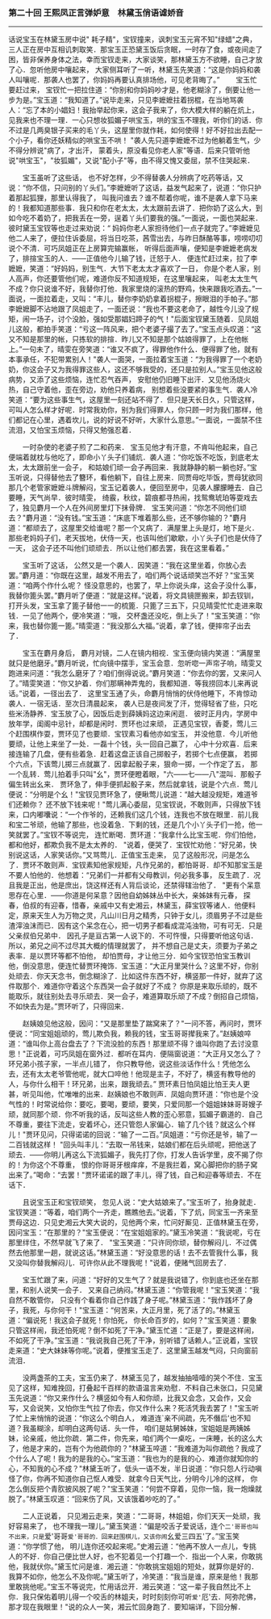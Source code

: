 ### 第二十回 王熙凤正言弹妒意　林黛玉俏语谑娇音
----
    




话说宝玉在林黛玉房中说"    耗子精"，宝钗撞来，讽刺宝玉元宵不知"绿蜡"之典，三人正在房中互相讥刺取笑．那宝玉正恐黛玉饭后贪眠，一时存了食，或夜间走了困，皆非保养身体之法，幸而宝钗走来，大家谈笑，那林黛玉方不欲睡，自己才放了心．忽听他房中嚷起来，    大家侧耳听了一听，林黛玉先笑道：“这是你妈妈和袭人叫嚷呢．那袭人也罢了，你妈妈再要认真排场他，可见老背晦了。”
　　宝玉忙要赶过来，    宝钗忙一把拉住道：“你别和你妈妈吵才是，他老糊涂了，倒要让他一步为是。”宝玉道：“我知道了。”说毕走来，只见李嬷嬷拄着拐棍，在当地骂袭人：“忘了本的小娼妇！我抬举起你来，这会子我来了，你大模大样的躺在炕上，见我来也不理一理．一心只想妆狐媚子哄宝玉，哄的宝玉不理我，听你们的话．你不过是几两臭银子买来的毛丫头，这屋里你就作耗，如何使得！好不好拉出去配一个小子，看你还妖精似的哄宝玉不哄！    "袭人先只道李嬷嬷不过为他躺着生气，少不得分辨说"病了，才出汗，    蒙着头，原没看见你老人家"等语．后来只管听他说"哄宝玉"，"妆狐媚"，又说"配小子"等，由不得又愧又委屈，禁不住哭起来．

　　宝玉虽听了这些话，    也不好怎样，少不得替袭人分辨病了吃药等话，又说：“你不信，只问别的丫头们。”李嬷嬷听了这话，益发气起来了，说道：“你只护着那起狐狸，那里认得我了，    叫我问谁去？谁不帮着你呢，谁不是袭人拿下马来的！我都知道那些事．我只和你在老太太，太太跟前去讲了．把你奶了这么大，到如今吃不着奶了，把我丢在一旁，逞着丫头们要我的强。”一面说，一面也哭起来．彼时黛玉宝钗等也走过来劝说：“    妈妈你老人家担待他们一点子就完了。”李嬷嬷见他二人来了，便拉住诉委屈，将当日吃茶，茜雪出去，与昨日酥酪等事，唠唠叨叨说个不清．可巧凤姐正在上房算完输赢帐，    听得后面声嚷，便知是李嬷嬷老病发了，排揎宝玉的人．――正值他今儿输了钱，迁怒于人．    便连忙赶过来，拉了李嬷嬷，笑道：“好妈妈，别生气．大节下老太太才喜欢了一日，    你是个老人家，别人高声，你还要管他们呢，难道你反不知道规矩，在这里嚷起来，    叫老太太生气不成？你只说谁不好，我替你打他．我家里烧的滚热的野鸡，快来跟我吃酒去。”一面说，一面拉着走，又叫：“丰儿，替你李奶奶拿着拐棍子，擦眼泪的手帕子。”那李嬷嬷脚不沾地跟了凤姐走了，一面还说：“我也不要这老命了，越性今儿没了规矩，闹一场子，讨个没脸，强如受那娼妇蹄子的气！"后面宝钗黛玉随着．见凤姐儿这般，都拍手笑道：“亏这一阵风来，把个老婆子撮了去了。”宝玉点头叹道：“这又不知是那里的帐，只拣软的排揎．昨儿又不知是那个姑娘得罪了，上在他帐上。”一句未了，晴雯在旁笑道：“谁又不疯了，得罪他作什么．便得罪了他，就有本事承任，不犯带累别人！"袭人一面哭，一面拉着宝玉道：“为我得罪了一个老奶奶，你这会子又为我得罪这些人，这还不够我受的，还只是拉别人。”宝玉见他这般病势，又添了这些烦恼，连忙忍气吞声，    安慰他仍旧睡下出汗．又见他汤烧火热，自己守着他，歪在旁边，劝他只养着病，    别想着些没要紧的事生气．袭人冷笑道：“要为这些事生气，这屋里一刻还站不得了．但只是天长日久，只管这样，可叫人怎么样才好呢．时常我劝你，别为我们得罪人，你只顾一时为我们那样，他们都记在心里，遇着坎儿，说的好说不好听，大家什么意思。”一面说，一面禁不住流泪，又怕宝玉烦恼，只得又勉强忍着．

　　一时杂使的老婆子煎了二和药来．    宝玉见他才有汗意，不肯叫他起来，自己便端着就枕与他吃了，即命小丫头子们铺炕．袭人道：“你吃饭不吃饭，到底老太太，太太跟前坐一会子，    和姑娘们顽一会子再回来．我就静静的躺一躺也好。”宝玉听说，只得替他去了簪环，看他躺下，自往上房来．同贾母吃毕饭，贾母犹欲同那几个老管家嬷嬷斗牌解闷，宝玉记着袭人，便回至房中，见袭人朦朦睡去．自己要睡，天气尚早．彼时晴雯，    绮霰，秋纹，碧痕都寻热闹，找鸳鸯琥珀等耍戏去了，独见麝月一个人在外间房里灯下抹骨牌．    宝玉笑问道：“你怎不同他们顽去？"麝月道：“没有钱。”宝玉道：“床底下堆着那么些，还不够你输的？"麝月道：“都顽去了，这屋里交给谁呢？那一个又病了．满屋里上头是灯，地下是火．那些老妈妈子们，老天拔地，伏侍一天，也该叫他们歇歇，小丫头子们也是伏侍了一天，    这会子还不叫他们顽顽去．所以让他们都去罢，我在这里看着。”

　　宝玉听了这话，    公然又是一个袭人．因笑道：“我在这里坐着，你放心去罢。”麝月道：“你既在这里，越发不用去了，咱们两个说话顽笑岂不好？"宝玉笑道：“咱两个作什么呢？    怪没意思的，也罢了，早上你说头痒，这会子没什么事，我替你篦头罢。”麝月听了便道：“就是这样。”说着，将文具镜匣搬来，卸去钗钏，打开头发，宝玉拿了篦子替他一一的梳篦．只篦了三五下，只见晴雯忙忙走进来取钱．一见了他两个，便冷笑道：“哦，    交杯盏还没吃，倒上头了！"宝玉笑道：“你来，我也替你篦一篦。”晴雯道：“我没那么大福。”说着，拿了钱，便摔帘子出去了．

　　宝玉在麝月身后，    麝月对镜，二人在镜内相视．宝玉便向镜内笑道：“满屋里就只是他磨牙。”麝月听说，忙向镜中摆手，宝玉会意．忽听唿一声帘子响，晴雯又跑进来问道：“我怎么磨牙了？咱们倒得说说。”麝月笑道：“你去你的罢，又来问人了。”晴雯笑道：“你又护着．你们那瞒神弄鬼的，我都知道．等我捞回本儿来再说话。”说着，一径出去了．    这里宝玉通了头，命麝月悄悄的伏侍他睡下，不肯惊动袭人．一宿无话．至次日清晨起来，    袭人已是夜间发了汗，觉得轻省了些，只吃些米汤静养．宝玉放了心，因饭后走到薛姨妈这边来闲逛．    彼时正月内，学房中放年学，闺阁中忌针，却都是闲时．贾环也过来顽，    正遇见宝钗，香菱，莺儿三个赶围棋作耍，贾环见了也要顽．宝钗素习看他亦如宝玉，    并没他意．今儿听他要顽，让他上来坐了一处．一磊十个钱，头一回自己赢了，    心中十分欢喜．后来接连输了几盘，便有些着急．赶着这盘正该自己掷骰子，若掷个七点便赢，    若掷个六点，下该莺儿掷三点就赢了．因拿起骰子来，狠命一掷，一个作定了五，    那一个乱转．莺儿拍着手只叫"幺"，贾环便瞪着眼，"六――七――八"混叫．那骰子偏生转出幺来．    贾环急了，伸手便抓起骰子来，然后就拿钱，说是个六点．莺儿便说：“分明是个幺！"宝钗见贾环急了，便瞅莺儿说道：“越大越没规矩，难道爷们还赖你？    还不放下钱来呢！"莺儿满心委屈，见宝钗说，不敢则声，只得放下钱来，口内嘟囔说：“一个作爷的，还赖我们这几个钱，连我也不放在眼里．前儿我和宝二爷顽，他输了那些，也没着急．下剩的钱，还是几个小丫头子们一抢，他一笑就罢了。”宝钗不等说完，    连忙断喝．贾环道：“我拿什么比宝玉呢．你们怕他，都和他好，都欺负我不是太太养的．    "说着，便哭了．宝钗忙劝他：“好兄弟，快别说这话，人家笑话你。”又骂莺儿．正值宝玉走来，    见了这般形况，问是怎么了．贾环不敢则声．宝钗素知他家规矩，凡作兄弟的，都怕哥哥．却不知那宝玉是不要人怕他的．他想着：“兄弟们一并都有父母教训，何必我多事，    反生疏了．况且我是正出，他是庶出，饶这样还有人背后谈论，还禁得辖治他了．    "更有个呆意思存在心里．――你道是何呆意？因他自幼姊妹丛中长大，亲姊妹有元春，    探春，伯叔的有迎春，惜春，亲戚中又有史湘云，林黛玉，薛宝钗等诸人．他便料定，原来天生人为万物之灵，凡山川日月之精秀，只钟于女儿，须眉男子不过是些渣滓浊沫而已．因有这个呆念在心，把一切男子都看成混沌浊物，可有可无．只是父亲叔伯兄弟中．    因孔子是亘古第一人说下的．不可忤慢，只得要听他这句话．所以，弟兄之间不过尽其大概的情理就罢了，    并不想自己是丈夫，须要为子弟之表率．是以贾环等都不怕他，    却怕贾母，才让他三分．如今宝钗恐怕宝玉教训他，倒没意思，便连忙替贾环掩饰．宝玉道：“大正月里哭什么？这里不好，你别处顽去．你天天念书，倒念糊涂了．比如这件东西不好，横竖那一件好，就弃了这件取那个．难道你守着这个东西哭一会子就好了不成？    你原是来取乐顽的，既不能取乐，就往别处去寻乐顽去．哭一会子，难道算取乐顽了不成？倒招自己烦恼，不如快去为是。”贾环听了，只得回来．

　　赵姨娘见他这般，因问：“又是那里垫了踹窝来了？"一问不答，再问时，贾环便说：“同宝姐姐顽的，莺儿欺负我，赖我的钱，宝玉哥哥撵我来了。”赵姨娘啐道：“谁叫你上高台盘去了？下流没脸的东西！那里顽不得？谁叫你跑了去讨没意思！"正说着，可巧凤姐在窗外过．都听在耳内．便隔窗说道：“大正月又怎么了？环兄弟小孩子家，一半点儿错了，    你只教导他，说这些淡话作什么！凭他怎么去，还有太太老爷管他呢，就大口啐他！他现是主子，不好了，横竖有教导他的人，与你什么相干！环兄弟，出来，跟我顽去。”    贾环素日怕凤姐比怕王夫人更甚，听见叫他，忙唯唯的出来．赵姨娘也不敢则声．凤姐向贾环道：“你也是个没气性的！时常说给你：要吃，要喝，要顽，要笑，只爱同那一个姐姐妹妹哥哥嫂子顽，就同那个顽．你不听我的话，反叫这些人教的歪心邪意，狐媚子霸道的．自己不尊重，要往下流走，安着坏心，还只管怨人家偏心．输了几个钱？就这么个样儿！"贾环见问，只得诺诺的回说：“输了一二百。”凤姐道：“亏你还是爷，输了一二百钱就这样！    "回头叫丰儿：“去取一吊钱来，姑娘们都在后头顽呢，把他送了顽去．――你明儿再这么下流狐媚子，我先打了你，打发人告诉学里，皮不揭了你的！为你这个不尊重，    恨的你哥哥牙根痒痒，不是我拦着，窝心脚把你的肠子窝出来了。”喝命：“去罢！"贾环诺诺的跟了丰儿，得了钱，自己和迎春等顽去．不在话下．

　　且说宝玉正和宝钗顽笑，    忽见人说：“史大姑娘来了。”宝玉听了，抬身就走．宝钗笑道：“等着，咱们两个一齐走，瞧瞧他去。”说着，下了炕，同宝玉一齐来至贾母这边．只见史湘云大笑大说的，见他两个来，忙问好厮见．正值林黛玉在旁，因问宝玉：“在那里的？"宝玉便说：“在宝姐姐家的。”黛玉冷笑道：“我说呢，亏在那里绊住，不然早就飞了来了．    "宝玉笑道：“只许同你顽，替你解闷儿．不过偶然去他那里一趟，就说这话。”林黛玉道：“好没意思的话！去不去管我什么事，我又没叫你替我解闷儿．可许你从此不理我呢！"说着，便赌气回房去了．

　　宝玉忙跟了来，问道：“好好的又生气了？就是我说错了，你到底也还坐在那里，和别人说笑一会子．    又来自己纳闷。”林黛玉道：“你管我呢！"宝玉笑道：“我自然不敢管你，    只没有个看着你自己作践了身子呢。”林黛玉道：“我作践坏了身子，我死，与你何干！"宝玉道：“何苦来，大正月里，死了活了的。”林黛玉道：“偏说死！我这会子就死！你怕死，    你长命百岁的，如何？"宝玉笑道：要象只管这样闹，我还怕死呢？倒不如死了干净。”黛玉忙道：“正是了，要是这样闹，不如死了干净。”宝玉道：“我说我自己死了干净，别听错了话赖人。”正说着，宝钗走来道：“史大妹妹等你呢。”说着，便推宝玉走了．这里黛玉越发气闷，只向窗前流泪．

　　没两盏茶的工夫，宝玉仍来了．林黛玉见了，越发抽抽噎噎的哭个不住．宝玉见了这样，知难挽回，打叠起千百样的款语温言来劝慰．不料自己未张口，只见黛玉先说道：“你又来作什么？横竖如今有人和你顽，比我又会念，又会作，又会写，又会说笑，又怕你生气拉了你去，你又作什么来？死活凭我去罢了！"宝玉听了忙上来悄悄的说道：“你这么个明白人，    难道连`亲不间疏，先不僭后'也不知道？我虽糊涂，却明白这两句话．头一件，    咱们是姑舅姊妹，宝姐姐是两姨姊妹，论亲戚，他比你疏．第二件，你先来，咱们两个一桌吃，一床睡，长的这么大了，他是才来的，岂有个为他疏你的？"林黛玉啐道：“我难道为叫你疏他？我成了个什么人了呢！我为的是我的心。”宝玉道：“我也为的是我的心．难道你就知你的心，不知我的心不成？"林黛玉听了，低头一语不发，半日说道：“你只怨人行动嗔怪了你，你再不知道你自己怄人难受．就拿今日天气比，分明今儿冷的这样，    你怎么倒反把个青肷披风脱了呢？"宝玉笑道：“何尝不穿着，见你一恼，我一炮燥就脱了。”林黛玉叹道：“回来伤了风，又该饿着吵吃的了。”

　　二人正说着，    只见湘云走来，笑道：“二哥哥，林姐姐，你们天天一处顽，我好容易来了，    也不理我一理儿。”黛玉笑道：“偏是咬舌子爱说话，连个`二'哥哥也叫不出来，只是`爱'哥哥`爱'哥哥的．回来赶围棋儿，又该你闹`幺爱三四五'了。”宝玉笑道：“你学惯了他，    明儿连你还咬起来呢。”史湘云道：“他再不放人一点儿，专挑人的不好．你自己便比世人好，也不犯着见一个打趣一个．指出一个人来，你敢挑他，我就伏你。”黛玉忙问是谁．湘云道：“你敢挑宝姐姐的短处，就算你是好的．我算不如你，他怎么不及你呢。”黛玉听了，冷笑道：“我当是谁，原来是他！我那里敢挑他呢。”宝玉不等说完，忙用话岔开．湘云笑道：“这一辈子我自然比不上你．我只保佑着明儿得一个咬舌的林姐夫，时时刻刻你可听`爱'`厄'去．阿弥陀佛，那才现在我眼里！"说的众人一笑，湘云忙回身跑了．要知端详，下回分解．